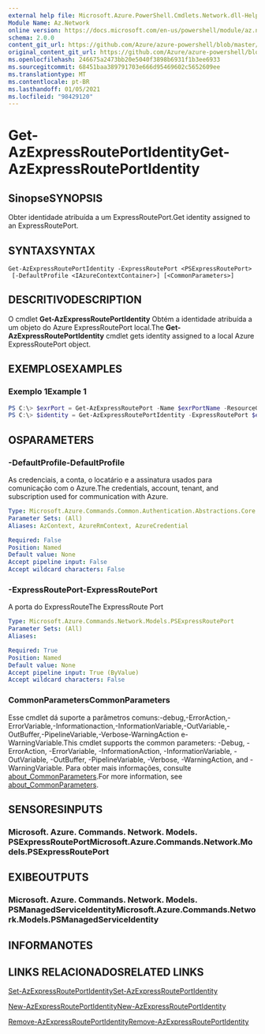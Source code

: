 ```yaml
---
external help file: Microsoft.Azure.PowerShell.Cmdlets.Network.dll-Help.xml
Module Name: Az.Network
online version: https://docs.microsoft.com/en-us/powershell/module/az.network/get-azexpressrouteportidentity
schema: 2.0.0
content_git_url: https://github.com/Azure/azure-powershell/blob/master/src/Network/Network/help/Get-AzExpressRoutePortIdentity.md
original_content_git_url: https://github.com/Azure/azure-powershell/blob/master/src/Network/Network/help/Get-AzExpressRoutePortIdentity.md
ms.openlocfilehash: 246675a2473bb20e5040f3898b6931f1b3ee6933
ms.sourcegitcommit: 68451baa389791703e666d95469602c5652609ee
ms.translationtype: MT
ms.contentlocale: pt-BR
ms.lasthandoff: 01/05/2021
ms.locfileid: "98429120"
---
```

# <span data-ttu-id="0c963-101">Get-AzExpressRoutePortIdentity</span><span class="sxs-lookup"><span data-stu-id="0c963-101">Get-AzExpressRoutePortIdentity</span></span>

## <span data-ttu-id="0c963-102">Sinopse</span><span class="sxs-lookup"><span data-stu-id="0c963-102">SYNOPSIS</span></span>
<span data-ttu-id="0c963-103">Obter identidade atribuída a um ExpressRoutePort.</span><span class="sxs-lookup"><span data-stu-id="0c963-103">Get identity assigned to an ExpressRoutePort.</span></span>

## <span data-ttu-id="0c963-104">SYNTAX</span><span class="sxs-lookup"><span data-stu-id="0c963-104">SYNTAX</span></span>

```
Get-AzExpressRoutePortIdentity -ExpressRoutePort <PSExpressRoutePort>
 [-DefaultProfile <IAzureContextContainer>] [<CommonParameters>]
```

## <span data-ttu-id="0c963-105">DESCRITIVO</span><span class="sxs-lookup"><span data-stu-id="0c963-105">DESCRIPTION</span></span>
<span data-ttu-id="0c963-106">O cmdlet **Get-AzExpressRoutePortIdentity** Obtém a identidade atribuída a um objeto do Azure ExpressRoutePort local.</span><span class="sxs-lookup"><span data-stu-id="0c963-106">The **Get-AzExpressRoutePortIdentity** cmdlet gets identity assigned to a local Azure ExpressRoutePort object.</span></span>

## <span data-ttu-id="0c963-107">EXEMPLOS</span><span class="sxs-lookup"><span data-stu-id="0c963-107">EXAMPLES</span></span>

### <span data-ttu-id="0c963-108">Exemplo 1</span><span class="sxs-lookup"><span data-stu-id="0c963-108">Example 1</span></span>
```powershell
PS C:\> $exrPort = Get-AzExpressRoutePort -Name $exrPortName -ResourceGroupName $resgpName
PS C:\> $identity = Get-AzExpressRoutePortIdentity -ExpressRoutePort $exrPort
```

## <span data-ttu-id="0c963-109">OS</span><span class="sxs-lookup"><span data-stu-id="0c963-109">PARAMETERS</span></span>

### <span data-ttu-id="0c963-110">-DefaultProfile</span><span class="sxs-lookup"><span data-stu-id="0c963-110">-DefaultProfile</span></span>
<span data-ttu-id="0c963-111">As credenciais, a conta, o locatário e a assinatura usados para comunicação com o Azure.</span><span class="sxs-lookup"><span data-stu-id="0c963-111">The credentials, account, tenant, and subscription used for communication with Azure.</span></span>

```yaml
Type: Microsoft.Azure.Commands.Common.Authentication.Abstractions.Core.IAzureContextContainer
Parameter Sets: (All)
Aliases: AzContext, AzureRmContext, AzureCredential

Required: False
Position: Named
Default value: None
Accept pipeline input: False
Accept wildcard characters: False
```

### <span data-ttu-id="0c963-112">-ExpressRoutePort</span><span class="sxs-lookup"><span data-stu-id="0c963-112">-ExpressRoutePort</span></span>
<span data-ttu-id="0c963-113">A porta do ExpressRoute</span><span class="sxs-lookup"><span data-stu-id="0c963-113">The ExpressRoute Port</span></span>

```yaml
Type: Microsoft.Azure.Commands.Network.Models.PSExpressRoutePort
Parameter Sets: (All)
Aliases:

Required: True
Position: Named
Default value: None
Accept pipeline input: True (ByValue)
Accept wildcard characters: False
```

### <span data-ttu-id="0c963-114">CommonParameters</span><span class="sxs-lookup"><span data-stu-id="0c963-114">CommonParameters</span></span>
<span data-ttu-id="0c963-115">Esse cmdlet dá suporte a parâmetros comuns:-debug,-ErrorAction,-ErrorVariable,-Informationaction,-InformationVariable,-OutVariable,-OutBuffer,-PipelineVariable,-Verbose-WarningAction e-WarningVariable.</span><span class="sxs-lookup"><span data-stu-id="0c963-115">This cmdlet supports the common parameters: -Debug, -ErrorAction, -ErrorVariable, -InformationAction, -InformationVariable, -OutVariable, -OutBuffer, -PipelineVariable, -Verbose, -WarningAction, and -WarningVariable.</span></span> <span data-ttu-id="0c963-116">Para obter mais informações, consulte [about_CommonParameters](http://go.microsoft.com/fwlink/?LinkID=113216).</span><span class="sxs-lookup"><span data-stu-id="0c963-116">For more information, see [about_CommonParameters](http://go.microsoft.com/fwlink/?LinkID=113216).</span></span>

## <span data-ttu-id="0c963-117">SENSORES</span><span class="sxs-lookup"><span data-stu-id="0c963-117">INPUTS</span></span>

### <span data-ttu-id="0c963-118">Microsoft. Azure. Commands. Network. Models. PSExpressRoutePort</span><span class="sxs-lookup"><span data-stu-id="0c963-118">Microsoft.Azure.Commands.Network.Models.PSExpressRoutePort</span></span>

## <span data-ttu-id="0c963-119">EXIBE</span><span class="sxs-lookup"><span data-stu-id="0c963-119">OUTPUTS</span></span>

### <span data-ttu-id="0c963-120">Microsoft. Azure. Commands. Network. Models. PSManagedServiceIdentity</span><span class="sxs-lookup"><span data-stu-id="0c963-120">Microsoft.Azure.Commands.Network.Models.PSManagedServiceIdentity</span></span>

## <span data-ttu-id="0c963-121">INFORMA</span><span class="sxs-lookup"><span data-stu-id="0c963-121">NOTES</span></span>

## <span data-ttu-id="0c963-122">LINKS RELACIONADOS</span><span class="sxs-lookup"><span data-stu-id="0c963-122">RELATED LINKS</span></span>
[<span data-ttu-id="0c963-123">Set-AzExpressRoutePortIdentity</span><span class="sxs-lookup"><span data-stu-id="0c963-123">Set-AzExpressRoutePortIdentity</span></span>](./Set-AzExpressRoutePortIdentity.md)

[<span data-ttu-id="0c963-124">New-AzExpressRoutePortIdentity</span><span class="sxs-lookup"><span data-stu-id="0c963-124">New-AzExpressRoutePortIdentity</span></span>](./New-AzExpressRoutePortIdentity.md)

[<span data-ttu-id="0c963-125">Remove-AzExpressRoutePortIdentity</span><span class="sxs-lookup"><span data-stu-id="0c963-125">Remove-AzExpressRoutePortIdentity</span></span>](./Remove-AzExpressRoutePortIdentity.md)